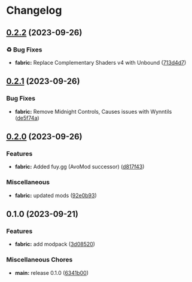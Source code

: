 # Changelog

## [0.2.2](https://github.com/jh-devv/wynn-reloaded/compare/fabric-v0.2.1...fabric-v0.2.2) (2023-09-26)


### ♻ Bug Fixes

* **fabric:** Replace Complementary Shaders v4 with Unbound ([713d4d7](https://github.com/jh-devv/wynn-reloaded/commit/713d4d72f3e27f648630ba607fdbd19e02b9d000))

## [0.2.1](https://github.com/jh-devv/wynn-reloaded/compare/fabric-v0.2.0...fabric-v0.2.1) (2023-09-26)


### Bug Fixes

* **fabric:** Remove Midnight Controls, Causes issues with Wynntils ([de5f74a](https://github.com/jh-devv/wynn-reloaded/commit/de5f74ac509290ae64d17ff3bfa8c517012641b2))

## [0.2.0](https://github.com/jh-devv/wynn-reloaded/compare/fabric-v0.1.0...fabric-v0.2.0) (2023-09-26)


### Features

* **fabric:** Added fuy.gg (AvoMod successor) ([d817f43](https://github.com/jh-devv/wynn-reloaded/commit/d817f435cda0ad997ca33be0d02a589b5e4aa30c))


### Miscellaneous

* **fabric:** updated mods ([92e0b93](https://github.com/jh-devv/wynn-reloaded/commit/92e0b93c653929ca84cd9468a3d7f46528842a89))

## 0.1.0 (2023-09-21)


### Features

* **fabric:** add modpack ([3d08520](https://github.com/jh-devv/wynn-reloaded/commit/3d08520d488e2bf951dcf21ea4b58e1409ad3026))


### Miscellaneous Chores

* **main:** release 0.1.0 ([6341b00](https://github.com/jh-devv/wynn-reloaded/commit/6341b0049043d9a8f4546e3df91a6242bf026495))
